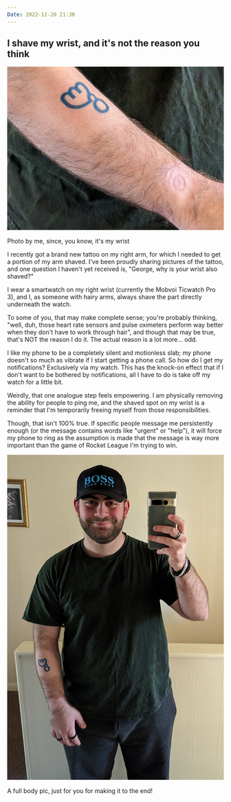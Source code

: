 ```yaml
---
Date: 2022-12-20 21:30
---
```


## I shave my wrist, and it's not the reason you think

![A picture of George's arm, showing a shaved part for his new tattoo but also a shaved wrist.](https://raw.githubusercontent.com/george-probably/chachanidze.com/main/Images/I%20shave%20my%20wrist%2C%20and%20it's%20not%20the%20reason%20you%20think/Tattoo%20Close-Up.jpg)
<div class="caption"><p>Photo by me, since, you know, it's my wrist</p></div>

I recently got a brand new tattoo on my right arm, for which I needed to get a portion of my arm shaved. I've been proudly sharing pictures of the tattoo, and one question I haven't yet received is, "George, why is your wrist also shaved?"

I wear a smartwatch on my right wrist (currently the Mobvoi Ticwatch Pro 3), and I, as someone with hairy arms, always shave the part directly underneath the watch. 

To some of you, that may make complete sense; you're probably thinking, "well, duh, those heart rate sensors and pulse oximeters perform way better when they don't have to work through hair", and though that may be true, that's NOT the reason I do it. The actual reason is a lot more… odd.

I like my phone to be a completely silent and motionless slab; my phone doesn't so much as vibrate if I start getting a phone call. So how do I get my notifications? Exclusively via my watch. This has the knock-on effect that if I don't want to be bothered by notifications, all I have to do is take off my watch for a little bit.

Weirdly, that one analogue step feels empowering. I am physically removing the ability for people to ping me, and the shaved spot on my wrist is a reminder that I'm temporarily freeing myself from those responsibilities.

Though, that isn't 100% true. If specific people message me persistently enough (or the message contains words like "urgent" or "help"), it will force my phone to ring as the assumption is made that the message is way more important than the game of Rocket League I'm trying to win.

![Full body picture of George, showing his arm with tattoo as well as the shaved wrist.](https://raw.githubusercontent.com/george-probably/chachanidze.com/main/Images/I%20shave%20my%20wrist%2C%20and%20it's%20not%20the%20reason%20you%20think/Full%20Body.jpg)
<div class="caption"><p>A full body pic, just for you for making it to the end!</p></div>